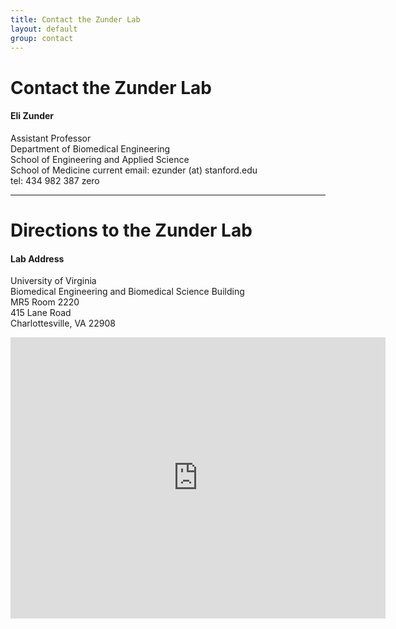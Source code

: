 ```yaml
---
title: Contact the Zunder Lab
layout: default
group: contact
---
```


# Contact the Zunder Lab


<div class="row">

<div class="col-md-4">

  <h4>Eli Zunder</h4>
  Assistant Professor  <br>
  Department of Biomedical Engineering  <br>
  School of Engineering and Applied Science  <br>
  School of Medicine
  current email: ezunder (at) stanford.edu <br>
  tel: 434 982 387 zero

</div>

</div>

***
# Directions to the Zunder Lab

<div class="row">

<div class="col-md-4">

<h4>Lab Address</h4>

University of Virginia<br>
Biomedical Engineering and Biomedical Science Building<br>
MR5 Room 2220<br>
415 Lane Road<br>
Charlottesville, VA 22908

</div>

</div>



<iframe src="https://www.google.com/maps/embed?pb=!1m18!1m12!1m3!1d785.6757358486628!2d-78.5006906!3d38.0307042!2m3!1f0!2f0!3f0!3m2!1i1024!2i768!4f13.1!3m3!1m2!1s0x89b38646d08e10dd%3A0xeb07925bcac4e88f!2sMedical+Research+Buildings!5e0!3m2!1sen!2sus!4v1437681667509" width="600" height="450" frameborder="0" style="border:0" allowfullscreen></iframe>
